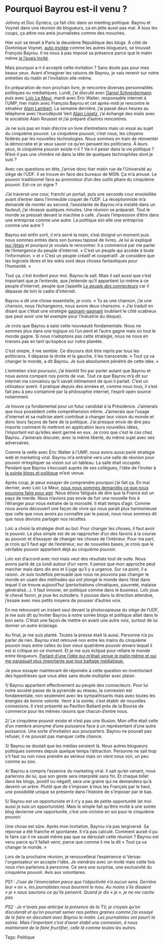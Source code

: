 # Pourquoi Bayrou est-il venu ?

Johnny et Doc Gynéco, ça fait chic dans un meeting politique. Bayrou et Voynet dans une réunion de blogueurs, ça en jette aussi pas mal. À tous les coups, ça attire nos amis journalistes comme des mouches.

Hier soir se tenait à Paris la deuxième République des blogs. À côté de Dominique Voynet, [auto-invitée](http://vanb.typepad.com/versac/2006/09/une_prsidentiab.html) comme les autres blogueurs, se trouvait François Bayrou. Il ne nous à pas imposé sa présence parce que le matin même [je l’avais invité](http://blog.tcrouzet.com/2006/09/27/francois-bayrou/).

Mais pourquoi a-t-il accepté cette invitation ? Sans doute pas pour mes beaux yeux. Avant d’imaginer les raisons de Bayrou, je vais revenir sur notre entretien du matin et l’invitation elle-même.

En préparation de mon prochain livre, je rencontre diverses personnalités politiques ou médiatiques. Lundi, j’ai discuté avec [Daniel Schneidermann](http://www.bigbangblog.net/) puis avec [Loïc Le Meur](http://www.loiclemeur.com/france/), mardi avec Éric Walter, responsable internet à l’UMP, hier matin avec François Bayrou et cet après-midi je rencontre le sénateur [Alain Lambert](http://www.alain-lambert-blog.org/). La semaine dernière, j’ai passé deux heures au téléphone avec l’eurodéputé Vert [Alain Lipietz](http://www.alain-lambert-blog.org/), j’ai échangé des mails avec le socialiste Alain Rousset et j’ai préparé d’autres rencontres.

Je ne suis pas en train d’écrire un livre d’entretiens mais un essai au sujet du cinquième pouvoir. Le cinquième pouvoir, c’est nous, les citoyens fédérés par les nouvelles technologies. Nous sommes en train de réinventer la démocratie et je veux savoir ce qu’en pensent les politiciens. À leurs yeux, le cinquième pouvoir existe-t-il ? Va-t-il peser dans la vie politique ? N’est-il pas une chimère né dans la tête de quelques technophiles dont je suis ?

Avec ces questions en tête, j’arrive donc hier matin rue de l’Université au siège de l’UDF. Il se trouve en face des bureaux de MSN. Ça m’a amusé. Le pouvoir traditionnel face au promoteur d’un des outils phare du cinquième pouvoir. Est-ce un signe ?

J’ai traversé une cour, franchi un portail, puis une seconde cour ensoleillée avant d’entrer dans l’immeuble coquet de l’UDF. La réceptionniste m’a demandé de monter au second, l’assistante de Bayrou m’a installé dans un fauteuil, j’ai rêvassé quelques minutes. Une réunion se préparait. Tout le monde se pressait devant la machine à café. J’avais l’impression d’être dans une entreprise comme une autre. La politique est-elle une entreprise comme une autre ?

Bayrou est enfin sorti, il m’a serré la main, s’est éloigné un moment puis nous sommes entrés dans son bureau tapissé de livres. Je lui ai expliqué [qui j’étais](http://blog.tcrouzet.com/infos.php) et pourquoi je voulais le rencontrer. Il a commencé par me parler de l’émergence du peuple d’internet. « C’est un peuple qui accède à toute l’information. » et « C’est un peuple créatif et coopératif. Je considère que les logiciels libres et les wikis sont deux choses fantastiques pour l’humanité. »

Tout ça, c’est évident pour moi. Bayrou le sait. Mais il sait aussi que c’est important que je l’entende, que j’entende qu’il appartient lui-même à ce peuple d’internet, peuple que j’appelle [*Le peuple des connecteurs*](http://www.tcrouzet.com/connecteurs/) car il dépasse de loin le cadre d’internet.

Bayrou a dit une chose essentielle, je crois. « Tu as une chanson, j’ai une chanson, nous l’échangeons, nous avons deux chansons. » J’ai traduit en disant que c’était une stratégie [gagnant-gagnant](http://blog.tcrouzet.com/2006/05/12/win-win/) (oubliant le côté scabreux que peut avoir une tel exemple pour l’industrie du disque).

Je crois que Bayrou a saisi cette nouveauté fondamentale. Nous ne sommes plus dans une logique où l’un perd et l’autre gagne mais où tout le monde gagne. Si nous n’adoptons pas cette stratégie, nous ne nous en tirerons pas en tant qu’espèce sur notre planète.

C’est simple, il me semble. Ce discours doit être repris par tous les politiciens. Il dépasse la droite et la gauche, il les transcende. « Tout ça va changer le monde, a dit Bayrou. Je suis absolument pénétré de cette idée. »

L’entretien s’est poursuivi, j’ai bientôt fini par parler autant que Bayrou et nous avons comparé nos points de vue. Tout ce que Bayrou m’a dit sur internet ma convaincu qu’il savait intimement de quoi il parlait. C’est un utilisateur averti. Il pratique depuis des années et, comme nous tous, il s’est fait peu à peu contaminé par la philosophie internet, l’esprit open source notamment.

Je trouve ça fondamental pour un futur candidat à la Présidence. J’aimerais que tous possèdent cette compréhension intime. J’aimerais que l’usage d’internet et sa maîtrise aient contribué à changer leur vision du monde et donc leurs façons de faire de la politique. J’ai presque envie de dire peu importe comment ils mettront en application leurs nouvelles idées, l’important est qu’elles aient germé en eux. Je crois que c’est le cas chez Bayrou. J’aimerais discuter, avec la même liberté, du même sujet avec ses adversaires.

Comme la veille avec Éric Walter à l’UMP, nous avons aussi parlé stratégie web et marketing viral. Bayrou m’a entraîné vers une salle de réunion pour pouvoir m’expliquer sa vision sur un tableau. La salle était occupée. Pendant que Bayrou s’excusait auprès de ses collègues, l’idée de l’inviter à [la soirée blogs et politique](http://versac.metawiki.com/septembre2006) m’est venue.

Après coup, je peux essayer de comprendre pourquoi j’ai fait ça. En mai dernier, avec Loïc Le Meur, [nous nous sommes demandés ce que nous pouvions faire pour agir](http://blog.tcrouzet.com/2006/05/10/podcast-chez-lemeur/). Nous étions fatigués de dire que la France est un pays de merde. Nous n’avions pas envie de fuir une nouvelle fois à l’étranger pour nous extraire de la morosité. Il était temps d’agir. Comme nous avons découvert une façon de vivre qui nous paraît plus harmonieuse que celle que nous avons pu connaître par le passé, nous nous sommes dit que nous devions partager nos recettes.

Loïc a choisi la stratégie droit au but. Pour changer les choses, il faut avoir le pouvoir. Le plus simple est de se rapprocher d’un des favoris à la course au pouvoir et d’essayer de changer les choses de l’intérieur. Pour ma part, je crois qu’il faut agir de l’extérieur, sur de nouvelles bases, je crois que le véritable pouvoir appartient déjà au cinquième pouvoir.

Loïc est d’accord avec moi mais veut des résultats tout de suite. Nous avons parlé de ça lundi autour d’un verre. Il pense que mon approche peut marcher mais dans dix ans et il juge qu’il y a urgence. Sur ce point, il a raison. Je suis toutefois persuadé que nous ne pouvons pas changer le monde en usant des méthodes qui ont plongé le monde dans l’état dans lequel il se trouve aujourd’hui (perturbations climatiques, pauvreté, malaise généralisé…). Il faut innover, en politique comme dans le business. Loïc joue le cheval favori, je joue les outsiders. Il pousse dans la direction attendue, j’essaie avec mes petits moyens de pousser d’autres voix.

En me retrouvant un instant seul devant la photocopieuse du siège de l’UDF, je me suis dit qu’inviter Bayrou à notre soirée blogs et politique allait dans le bon sens. C’était une façon de mettre en avant une autre voix, surtout de lui donner un autre éclairage.

Au final, je me suis planté. Toutes la presse était là aussi. Personne n’a pu parler de rien. Bayrou s’est retrouvé non entre les mains du cinquième pouvoir mais entre celles du bon vieux quatrième pouvoir envers lequel il est si critique en ce moment. Et je me suis éclipsé pour refaire le monde entre blogueurs. [Parlant d’une l’idée qui m’était venue le matin même et qui me paraissait plus importante que tout battage médiatique.](http://blog.tcrouzet.com/2006/09/27/l%e2%80%99argent-des-blogueurs/)

Je peux essayer maintenant de répondre à cette question en inventoriant des hypothèses que vous allez sans doute multiplier avec plaisir.

1/ Bayrou appartient effectivement au peuple des connecteurs. Pour lui notre société passe de la pyramide au réseau, la connexion est fondamentale, non seulement avec les sympathisants mais avec toutes les énergies de bonne volonté. Venir à la soirée, c’est établir de nouvelles connexions. Il s’est présenté au Pavillon Baltard près de la Bourse de commerce pour les mêmes raisons que chacun d’entre nous.

2/ Le cinquième pouvoir existe et n’est pas une illusion. Mon offre était celle d’un membre anonyme d’une puissance face à un représentant d’une autre puissance. Une sorte d’invitation aux pourparlers. Bayrou ne pouvait pas refuser, il ne pouvait pas manquer cette chance.

3/ Bayrou se doutait que les médias seraient là. Nous autres blogueurs politiques sommes depuis quelque temps l’attraction. Personne ne sait trop s’il faut ou non nous prendre au sérieux mais on vient nous voir, un peu comme au zoo.

4/ Bayrou a compris l’essence du marketing viral. Il sait qu’en venant, nous parlerons de lui, que son geste sera interprété sans fin. Et chaque billet dans les blogs, positif ou négatif, sera une graine qui ne demandera qu’à devenir un arbre. Plutôt que de s’imposer à tous les Français par le haut, une possibilité unique se présente dans l’histoire de s’imposer par le bas.

5/ Bayrou est un opportuniste et il n’y a pas de petite opportunité (et moi aussi je suis un opportuniste). Mais le simple fait qu’être invité à une soirée blog devienne une opportunité, c’est une victoire en soi pour le cinquième pouvoir.

Une chose est sûre. Après mon invitation, Bayrou n’a pas tergiversé. Sa réponse a été franche et spontanée. Il n’a pas calculé. Comment aurait-il pu le faire car il ne savait même pas que se déroulait cette réunion ? Bayrou est venu parce qu’il fallait venir, parce que comme il me la dit « Tout ça va changer le monde. »

Lors de la prochaine réunion, je renouvellerai l’expérience si Versac l'organisateur en accepte l'idée. Je viendrais avec un invité mais cette fois nous n’en parlerons à personne. Ce sera une surprise, une exclusivité du cinquième pouvoir. Avis aux volontaires.

*PS1 : J’use de l’énonciation parce que l’objectivité n’a aucun sens. Derrière leur « on », les journalistes nous bourrent le mou. Au moins s’ils disaient « je » nous saurions ce qu’ils pensent. Quand je dis « je », je ne me cache pas.*

*PS2 : Je n'avais pas anticipé la présence de la TV, je croyais qu’on discuterait et qu’on pourrait semer nos petites graines comme j’ai essayé de le faire en discutant avec Bayrou le matin. Les journalistes ont pourri la soirée. Mais l’important c’est d’avoir établi une connexion, à nous maintenant de la faire fructifier, celle là comme toutes les autres.*

Tags: Politique
